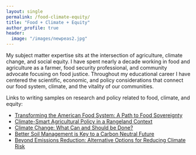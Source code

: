 ```yaml
---
layout: single
permalink: /food-climate-equity/
title: "Food + Climate + Equity"
author_profile: true
header:
  image: "/images/newpeas2.jpg"
---
```


My subject matter expertise sits at the intersection of agriculture, climate change, and social equity. I have spent nearly a decade working in food and agriculture as a farmer, food security professional, and community advocate focusing on food justice. Throughout my educational career I have centered the scientific, economic, and policy considerations that connect our food system, climate, and the vitality of our communities.

Links to writing samples on research and policy related to food, climate, and equity:

* [Transforming the American Food System: A Path to Food Sovereignty](https://kevineduardokarl.github.io/assets/towards-food-sovereignty.pdf)
* [Climate-Smart Agricultural Policy in a Rangeland Context](https://kevineduardokarl.github.io/assets/WritingSample.pdf)
* [Climate Change: What Can and Should be Done?](https://kevineduardokarl.github.io/assets/what-can-and-should-be-done.pdf)
* [Better Soil Management is Key to a Carbon Neutral Future](https://kevineduardokarl.github.io/ghg-emissions-soils)
* [Beyond Emissions Reduction: Alternative Options for Reducing Climate Risk](https://kevineduardokarl.github.io/assets/beyond-emissions-reduction.pdf)
